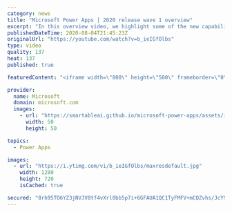 ```yaml
---
category: news
title: "Microsoft Power Apps | 2020 release wave 1 overview"
excerpt: "In this overview video, we highlight some of the new capabilities included in the latest update to Microsoft Power Apps.      Here are the capabilities covered:     UI enhancements       • Save is always visible       • Chart formatting  Grid user experience enhancements       • Conditional search  "
publishedDateTime: 2020-08-04T21:45:23Z
originalUrl: "https://youtube.com/watch?v=b_ieIGfOlbs"
type: video
quality: 137
heat: 137
published: true

featuredContent: "<iframe width=\"800\" height=\"500\" frameborder=\"0\" src=\"https://www.youtube.com/embed/b_ieIGfOlbs\" allow=\"accelerometer; autoplay; encrypted-media; gyroscope; picture-in-picture\" allowfullscreen></iframe>"

provider:
  name: Microsoft
  domain: microsoft.com
  images:
    - url: "https://smartableai.github.io/microsoft-power-apps/assets/images/organizations/microsoft.com-50x50.jpg"
      width: 50
      height: 50

topics:
  - Power Apps

images:
  - url: "https://i.ytimg.com/vi/b_ieIGfOlbs/maxresdefault.jpg"
    width: 1280
    height: 720
    isCached: true

secured: "8rh95TO6YZ3jNVJV8tf4vXrl0bb5p7i+6GFAUA1QC1TyFMFV+mCQZvhs/JcY9Uy+GbIkqDqmsLxuiPcHUpl+Jhq0FKMnaJ8YdabunKOMoNSEe92/LB/gmA+pVRoIFHiuUuP2QwqZ9U7F6iGvXZfx70/VBEgWOBdHKUl/gU8I80PKJgNdToR8Hpvzi8O1yeA4AWjzDujWOx+GvWR4J7jwNoZTBfS9YCZMxgdkVRJvRxr4VdpHQWMhRn2v8cBvz3vQk3qm8SfFfe7p+ZVEK41zh9C++7dEQhq+fE9/ICYf3IhFuYi3izYSBLUnpK6bjmg2tYm1DUlIPI9LS6IVm5IJM/zU9p+D9pNKGZTI+tVy5i3ULMw82my71Gv+neaWF7hFn3s0ThalDg3GYIT6xRaGtw==;mVOEpNVPN/vpQmXsxMGBvg=="
---
```


